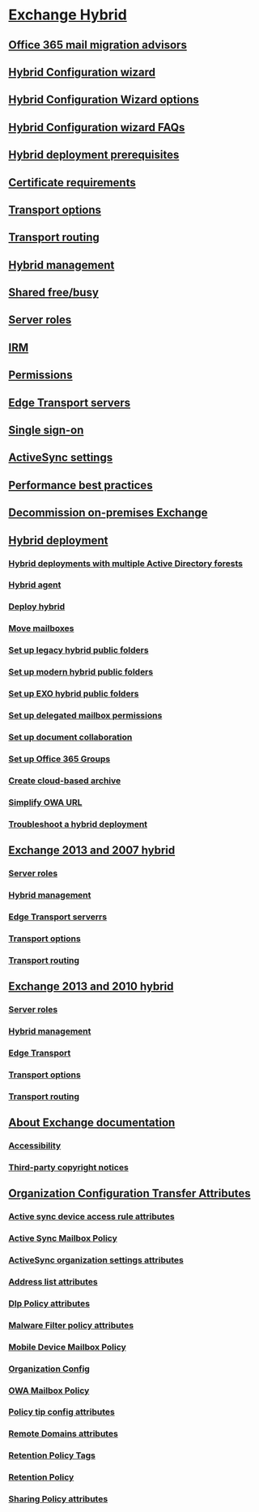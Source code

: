 # [Exchange Hybrid](../exchange-hybrid.md)
## [Office 365 mail migration advisors](../mail-migration-jump.md)
## [Hybrid Configuration wizard](../hybrid-configuration-wizard.md)
## [Hybrid Configuration Wizard options](../hybrid-configuration-wizard-options.md)
## [Hybrid Configuration wizard FAQs](../hybrid-configuration-wizard-faqs.md)
## [Hybrid deployment prerequisites](../hybrid-deployment-prerequisites.md)
## [Certificate requirements](../certificate-requirements.md)
## [Transport options](../transport-options.md)
## [Transport routing](../transport-routing.md)
## [Hybrid management](../hybrid-management.md)
## [Shared free/busy](../shared-free-busy.md)
## [Server roles](../server-roles.md)
## [IRM](../irm.md)
## [Permissions](../permissions.md)
## [Edge Transport servers](../edge-transport-servers.md)
## [Single sign-on](../single-sign-on.md)
## [ActiveSync settings](../activesync-settings.md)
## [Performance best practices](../performance-best-practices.md)
## [Decommission on-premises Exchange](../decommission-on-premises-exchange.md)
## [Hybrid deployment](../hybrid-deployment/hybrid-deployment.md)
### [Hybrid deployments with multiple Active Directory forests](../hybrid-deployment/hybrid-with-multiple-ad-forests.md)
### [Hybrid agent](../hybrid-deployment/hybrid-agent.md)
### [Deploy hybrid](../hybrid-deployment/deploy-hybrid.md)
### [Move mailboxes](../hybrid-deployment/move-mailboxes.md)
### [Set up legacy hybrid public folders](../hybrid-deployment/set-up-legacy-hybrid-public-folders.md)
### [Set up modern hybrid public folders](../hybrid-deployment/set-up-modern-hybrid-public-folders.md)
### [Set up EXO hybrid public folders](../hybrid-deployment/set-up-exo-hybrid-public-folders.md)
### [Set up delegated mailbox permissions](../hybrid-deployment/set-up-delegated-mailbox-permissions.md)
### [Set up document collaboration](../hybrid-deployment/set-up-document-collaboration.md)
### [Set up Office 365 Groups](../hybrid-deployment/set-up-office-365-groups.md)
### [Create cloud-based archive](../hybrid-deployment/create-cloud-based-archive.md)
### [Simplify OWA URL](../hybrid-deployment/simplify-owa-url.md)
### [Troubleshoot a hybrid deployment](../hybrid-deployment/troubleshoot-a-hybrid-deployment.md)
## [Exchange 2013 and 2007 hybrid](../exchange-2013-and-2007-hybrid/exchange-2013-and-2007-hybrid.md)
### [Server roles](../exchange-2013-and-2007-hybrid/server-roles.md)
### [Hybrid management](../exchange-2013-and-2007-hybrid/hybrid-management.md)
### [Edge Transport serverrs](../exchange-2013-and-2007-hybrid/edge-transport-serverrs.md)
### [Transport options](../exchange-2013-and-2007-hybrid/transport-options.md)
### [Transport routing](../exchange-2013-and-2007-hybrid/transport-routing.md)
## [Exchange 2013 and 2010 hybrid](../exchange-2013-and-2010-hybrid/exchange-2013-and-2010-hybrid.md)
### [Server roles](../exchange-2013-and-2010-hybrid/server-roles.md)
### [Hybrid management](../exchange-2013-and-2010-hybrid/hybrid-management.md)
### [Edge Transport](../exchange-2013-and-2010-hybrid/edge-transport.md)
### [Transport options](../exchange-2013-and-2010-hybrid/transport-options.md)
### [Transport routing](../exchange-2013-and-2010-hybrid/transport-routing.md)
## [About Exchange documentation](../about-exchange-documentation/about-exchange-documentation.md)
### [Accessibility](../about-exchange-documentation/accessibility.md)
### [Third-party copyright notices](../about-exchange-documentation/third-party-copyright-notices.md)
## [Organization Configuration Transfer Attributes](../org-config-transfer-attributes/org-config-transfer-attributes.md)
### [Active sync device access rule attributes](../org-config-transfer-attributes/active-sync-device-access-rule.md)
### [Active Sync Mailbox Policy](../org-config-transfer-attributes/active-sync-mailbox-policy.md)
### [ActiveSync organization settings attributes](../org-config-transfer-attributes/active-sync-organization-settings.md)
### [Address list attributes](../org-config-transfer-attributes/address-list.md)
### [Dlp Policy attributes](../org-config-transfer-attributes/dlp-policy.md)
### [Malware Filter policy attributes](../org-config-transfer-attributes/malware-filter-policy.md)
### [Mobile Device Mailbox Policy](../org-config-transfer-attributes/mobile-device-mailbox-policy.md)
### [Organization Config](../org-config-transfer-attributes/organization-config.md)
### [OWA Mailbox Policy](../org-config-transfer-attributes/owa-mailbox-policy.md)
### [Policy tip config attributes](../org-config-transfer-attributes/policy-tip-config.md)
### [Remote Domains attributes](../org-config-transfer-attributes/remote-domains.md)
### [Retention Policy Tags](../org-config-transfer-attributes/retention-policy-tags.md)
### [Retention Policy](../org-config-transfer-attributes/retention-policy.md)
### [Sharing Policy attributes](../org-config-transfer-attributes/sharing-policy.md)
